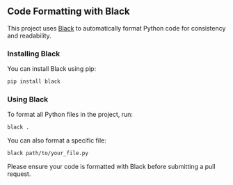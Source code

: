 ## Code Formatting with Black

This project uses [Black](https://black.readthedocs.io/en/stable/) to automatically format Python code for consistency and readability.

### Installing Black

You can install Black using pip:

```sh
pip install black
```

### Using Black

To format all Python files in the project, run:

```sh
black .
```

You can also format a specific file:

```sh
black path/to/your_file.py
```

Please ensure your code is formatted with Black before submitting a pull request.